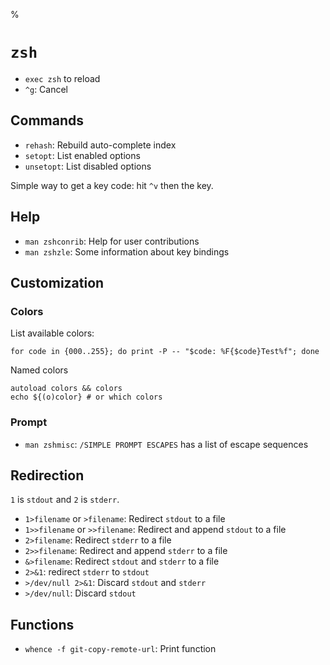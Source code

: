 %

# `zsh`

- `exec zsh` to reload
- `^g`: Cancel

## Commands

- `rehash`: Rebuild auto-complete index
- `setopt`: List enabled options
- `unsetopt`: List disabled options

Simple way to get a key code: hit `^v` then the key.

## Help

- `man zshconrib`: Help for user contributions
- `man zshzle`: Some information about key bindings

## Customization

### Colors

List available colors:

	for code in {000..255}; do print -P -- "$code: %F{$code}Test%f"; done

Named colors

	autoload colors && colors
	echo ${(o)color} # or which colors

### Prompt

- `man zshmisc`: `/SIMPLE PROMPT ESCAPES` has a list of escape sequences

## Redirection

`1` is `stdout` and `2` is `stderr`.

- `1>filename` or `>filename`: Redirect `stdout` to a file
- `1>>filename` or `>>filename`: Redirect and append `stdout` to a file
- `2>filename`: Redirect `stderr` to a file
- `2>>filename`: Redirect and append `stderr` to a file
- `&>filename`: Redirect `stdout` and `stderr` to a file
- `2>&1`: redirect `stderr` to `stdout`
- `>/dev/null 2>&1`: Discard `stdout` and `stderr`
- `>/dev/null`: Discard `stdout`

## Functions

- `whence -f git-copy-remote-url`: Print function

